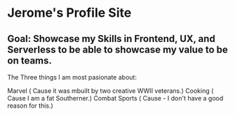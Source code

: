 # Jerome's Profile Site

## Goal: Showcase my Skills in Frontend, UX, and Serverless to be able to showcase my value to be on teams.


The Three things I am most pasionate about:

Marvel ( Cause it was mbuilt by two creative WWII veterans.)
Cooking ( Cause I am a fat Southerner.)
Combat Sports ( Cause - I don't have a good reason for this.)
